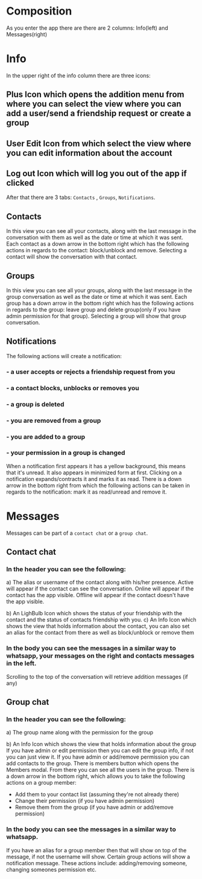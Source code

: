 # Composition
As you enter the app there are there are 2 columns: Info(left) and Messages(right)

# Info 
In the upper right of the info column there are three icons:
## Plus Icon which opens the addition menu from where you can select the view where you can add a user/send a friendship request or create a group
## User Edit Icon from which select the view where you can edit information about the account
## Log out Icon which will log you out of the app if clicked

After that there are 3 tabs: `Contacts` , `Groups`, `Notifications`.
## Contacts
In this view you can see all your contacts, along with the last message in the conversation with them as well as the date or time at which it was sent.
Each contact as a down arrow in the bottom right which has the following actions in regards to the contact: block/unblock and remove.
Selecting a contact will show the conversation with that contact.

## Groups
In this view you can see all your groups, along with the last message in the group conversation as well as the date or time at which it was sent.
Each group has a down arrow in the bottom right which has the following actions in regards to the group: leave group and delete group(only if you have admin permission for that group).
Selecting a group will show that group conversation.

## Notifications
The following actions will create a notification:
### - a user accepts or rejects a friendship request from you
### - a contact blocks, unblocks or removes you
### - a group is deleted
### - you are removed from a group
### - you are added to a group
### - your permission in a group is changed

When a notification first appears it has a yellow background, this means that it's unread. It also appears in minimized form at first. 
Clicking on a notification expands/contracts it and marks it as read. 
There is a down arrow in the bottom right from which the following actions can be taken in regards to the notification: mark it as read/unread and remove it.

# Messages
Messages can be part of a `contact chat` or a `group chat`.

## Contact chat
### In the header you can see the following:
a) The alias or username of the contact along with his/her presence.
 Active will appear if the contact can see the conversation.
 Online will appear if the contact has the app visible.
 Offline will appear if the contact doesn't have the app visible.

b) An LighBulb Icon which shows the status of your friendship with the contact and the status of contacts friendship with you.
c) An Info Icon which shows the view that holds information about the contact, you can also set an alias for the contact from there as well as block/unblock or remove them

### In the body you can see the messages in a similar way to whatsapp, your messages on the right and contacts messages in the left.
Scrolling to the top of the conversation will retrieve addition messages (if any)

## Group chat
### In the header you can see the following:
a) The group name along with the permission for the group

b) An Info Icon which shows the view that holds information about the group
  If you have admin or edit permission then you can edit the group info, if not you can just view it.
  If you have admin or add/remove permission you can add contacts to the group.
  There is members button which opens the Members modal. From there you can see all the users in the group. There is a down arrow in the bottom right, which allows you to take the following actions on a group member:
  - Add them to your contact list (assuming they're not already there)
  - Change their permission (if you have admin permission)
  - Remove them from the group (if you have admin or add/remove permission)

### In the body you can see the messages in a similar way to whatsapp.
  If you have an alias for a group member then that will show on top of the message, if not the username will show.
  Certain group actions will show a notification message. These actions include: adding/removing someone, changing someones permission etc.
